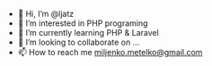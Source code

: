 - 👋 Hi, I’m @ljatz
- 👀 I’m interested in PHP programing
- 🌱 I’m currently learning PHP & Laravel
- 💞️ I’m looking to collaborate on ...
- 📫 How to reach me miljenko.metelko@gmail.com

<!---
ljatz/ljatz is a ✨ special ✨ repository because its `README.md` (this file) appears on your GitHub profile.
You can click the Preview link to take a look at your changes.
--->
